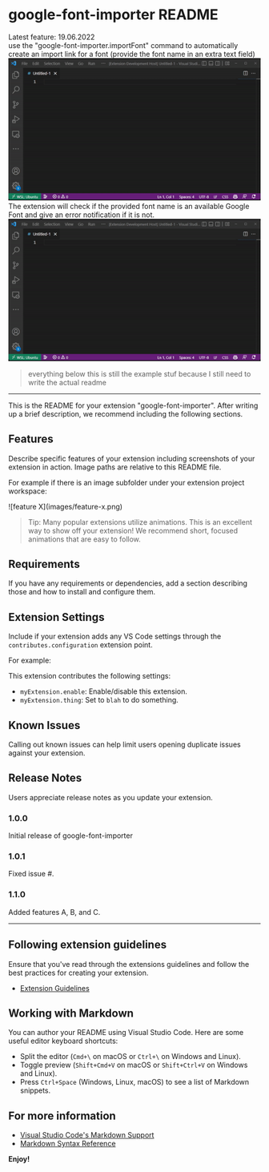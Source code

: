 # google-font-importer README

Latest feature: 19.06.2022
<br>
use the "google-font-importer.importFont" command to automatically create an import link for a font (provide the font name in an extra text field)
<br>
![Feature preview for my new feature where you can use a text field to give a specific font name that the import link will automatically be generated for](https://github.com/MyNameJeremy/google-font-importer/blob/googleFontImporter/featurePreview.gif?raw=true)
<br>
The extension will check if the provided font name is an available Google Font and give an error notification if it is not.
<br>
![Feature preview for the feature that checks if the entered font is an available Google Font](https://github.com/MyNameJeremy/google-font-importer/blob/googleFontImporter/featurePreview2.gif?raw=true)



> everything below this is still the example stuf because I still need to write the actual readme

---

This is the README for your extension "google-font-importer". After writing up a brief description, we recommend including the following sections.

## Features

Describe specific features of your extension including screenshots of your extension in action. Image paths are relative to this README file.

For example if there is an image subfolder under your extension project workspace:

\!\[feature X\]\(images/feature-x.png\)

> Tip: Many popular extensions utilize animations. This is an excellent way to show off your extension! We recommend short, focused animations that are easy to follow.

## Requirements

If you have any requirements or dependencies, add a section describing those and how to install and configure them.

## Extension Settings

Include if your extension adds any VS Code settings through the `contributes.configuration` extension point.

For example:

This extension contributes the following settings:

- `myExtension.enable`: Enable/disable this extension.
- `myExtension.thing`: Set to `blah` to do something.

## Known Issues

Calling out known issues can help limit users opening duplicate issues against your extension.

## Release Notes

Users appreciate release notes as you update your extension.

### 1.0.0

Initial release of google-font-importer

### 1.0.1

Fixed issue #.

### 1.1.0

Added features A, B, and C.

---

## Following extension guidelines

Ensure that you've read through the extensions guidelines and follow the best practices for creating your extension.

- [Extension Guidelines](https://code.visualstudio.com/api/references/extension-guidelines)

## Working with Markdown

You can author your README using Visual Studio Code. Here are some useful editor keyboard shortcuts:

- Split the editor (`Cmd+\` on macOS or `Ctrl+\` on Windows and Linux).
- Toggle preview (`Shift+Cmd+V` on macOS or `Shift+Ctrl+V` on Windows and Linux).
- Press `Ctrl+Space` (Windows, Linux, macOS) to see a list of Markdown snippets.

## For more information

- [Visual Studio Code's Markdown Support](http://code.visualstudio.com/docs/languages/markdown)
- [Markdown Syntax Reference](https://help.github.com/articles/markdown-basics/)

**Enjoy!**

